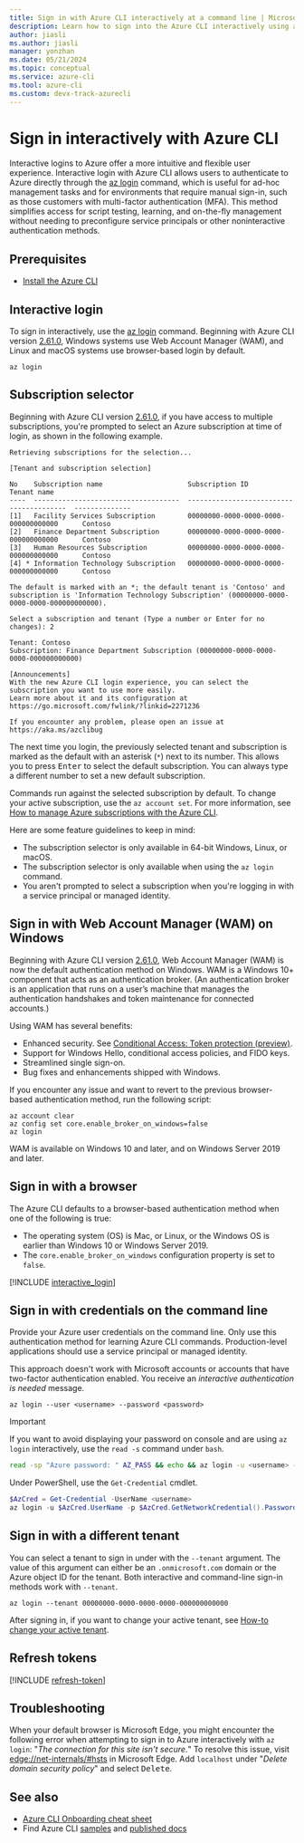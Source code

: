 ```yaml
---
title: Sign in with Azure CLI interactively at a command line | Microsoft Docs
description: Learn how to sign into the Azure CLI interactively using az login.
author: jiasli
ms.author: jiasli
manager: yonzhan
ms.date: 05/21/2024
ms.topic: conceptual
ms.service: azure-cli
ms.tool: azure-cli
ms.custom: devx-track-azurecli
---
```


# Sign in interactively with Azure CLI 

Interactive logins to Azure offer a more intuitive and flexible user experience. Interactive login with Azure CLI allows users to authenticate to Azure directly through the [az login](/cli/azure/reference-index#az-login) command, which is useful for ad-hoc management tasks and for environments that require manual sign-in, such as those customers with multi-factor authentication (MFA). This method simplifies access for script testing, learning, and on-the-fly management without needing to preconfigure service principals or other noninteractive authentication methods.

## Prerequisites

* [Install the Azure CLI](./install-azure-cli.md)

## Interactive login

To sign in interactively, use the [az login](/cli/azure/reference-index#az-login) command. Beginning with Azure CLI version [2.61.0](./release-notes-azure-cli.md#may-21-2024), Windows systems use Web Account Manager (WAM), and Linux and macOS systems use browser-based login by default.

```azurecli-interactive
az login
```

## Subscription selector

Beginning with Azure CLI version [2.61.0](./release-notes-azure-cli.md#may-21-2024), if you have access to multiple subscriptions, you're prompted to select an Azure subscription at time of login, as shown in the following example.

```Output
Retrieving subscriptions for the selection...

[Tenant and subscription selection]

No    Subscription name                     Subscription ID                           Tenant name
----  ------------------------------------  ----------------------------------------  --------------
[1]   Facility Services Subscription        00000000-0000-0000-0000-000000000000      Contoso
[2]   Finance Department Subscription       00000000-0000-0000-0000-000000000000      Contoso
[3]   Human Resources Subscription          00000000-0000-0000-0000-000000000000      Contoso
[4] * Information Technology Subscription   00000000-0000-0000-0000-000000000000      Contoso

The default is marked with an *; the default tenant is 'Contoso' and subscription is 'Information Technology Subscription' (00000000-0000-0000-0000-000000000000).

Select a subscription and tenant (Type a number or Enter for no changes): 2

Tenant: Contoso
Subscription: Finance Department Subscription (00000000-0000-0000-0000-000000000000)

[Announcements]
With the new Azure CLI login experience, you can select the subscription you want to use more easily.
Learn more about it and its configuration at https://go.microsoft.com/fwlink/?linkid=2271236

If you encounter any problem, please open an issue at https://aka.ms/azclibug
```

The next time you login, the previously selected tenant and subscription is marked as the default
with an asterisk (`*`) next to its number. This allows you to press <kbd>Enter</kbd> to select the
default subscription.  You can always type a different number to set a new default subscription.

Commands run against the selected subscription by default. To change your active subscription, use
the `az account set`. For more information, see [How to manage Azure subscriptions with the Azure CLI](./manage-azure-subscriptions-azure-cli.md).

Here are some feature guidelines to keep in mind:

* The subscription selector is only available in 64-bit Windows, Linux, or macOS.
* The subscription selector is only available when using the `az login` command.
* You aren't prompted to select a subscription when you're logging in with a service principal or managed identity.
  
## Sign in with Web Account Manager (WAM) on Windows

Beginning with Azure CLI version [2.61.0](./release-notes-azure-cli.md#may-21-2024), Web Account Manager (WAM) is now the default authentication method on Windows. WAM is a Windows 10+ component that acts as an authentication broker. (An authentication broker is an application that runs on a user’s machine that manages the authentication handshakes and token maintenance for connected accounts.)

Using WAM has several benefits:

* Enhanced security. See [Conditional Access: Token protection (preview)](/azure/active-directory/conditional-access/concept-token-protection).
* Support for Windows Hello, conditional access policies, and FIDO keys.
* Streamlined single sign-on.
* Bug fixes and enhancements shipped with Windows.

If you encounter any issue and want to revert to the previous browser-based authentication method, run the following script:

```azurecli-interactive
az account clear
az config set core.enable_broker_on_windows=false
az login
```

WAM is available on Windows 10 and later, and on Windows Server 2019 and later.

## Sign in with a browser

The Azure CLI defaults to a browser-based authentication method when one of the following is true:

* The operating system (OS) is Mac, or Linux, or the Windows OS is earlier than Windows 10 or Windows Server 2019.
* The `core.enable_broker_on_windows` configuration property is set to `false`.

[!INCLUDE [interactive_login](includes/interactive-login.md)]

## Sign in with credentials on the command line

Provide your Azure user credentials on the command line. Only use this authentication method for learning Azure CLI commands. Production-level applications should use a service principal or managed identity.

This approach doesn't work with Microsoft accounts or accounts that have two-factor authentication enabled.
You receive an _interactive authentication is needed_ message.

```azurecli-interactive
az login --user <username> --password <password>
```

> [!IMPORTANT]
> If you want to avoid displaying your password on console and are using `az login` interactively,
> use the `read -s` command under `bash`.
>
> ```bash
> read -sp "Azure password: " AZ_PASS && echo && az login -u <username> -p $AZ_PASS
> ```
>
> Under PowerShell, use the `Get-Credential` cmdlet.
>
> ```powershell
> $AzCred = Get-Credential -UserName <username>
> az login -u $AzCred.UserName -p $AzCred.GetNetworkCredential().Password
> ```

## Sign in with a different tenant

You can select a tenant to sign in under with the `--tenant` argument. The value of this argument can either be an `.onmicrosoft.com` domain or the Azure object ID for the tenant. Both interactive and command-line sign-in methods work with `--tenant`.

```azurecli-interactive
az login --tenant 00000000-0000-0000-0000-000000000000
```

After signing in, if you want to change your active tenant, see [How-to change your active tenant](manage-azure-subscriptions-azure-cli.md#change-the-active-tenant).

## Refresh tokens

[!INCLUDE [refresh-token](includes/refresh-token.md)]

## Troubleshooting

When your default browser is Microsoft Edge, you might encounter the following error when attempting
to sign in to Azure interactively with `az login`: "_The connection for this site isn't
secure._" To resolve this issue, visit [edge://net-internals/#hsts](edge://net-internals/#hsts) in
Microsoft Edge. Add `localhost` under "_Delete domain security policy_" and select <kbd>Delete</kbd>.

## See also

* [Azure CLI Onboarding cheat sheet](./cheat-sheet-onboarding.md)
* Find Azure CLI [samples](./samples-index.md) and [published docs](./reference-docs-index.md)
